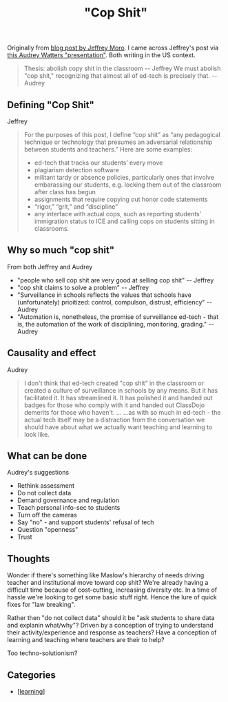 ﻿---
title: '"Cop Shit"'
---
Originally from [blog post by Jeffrey Moro](https://jeffreymoro.com/blog/2020-02-13-against-cop-shit/). I came across Jeffrey's post via [this Audrey Watters "presentation"](http://hackeducation.com/2020/07/20/surveillance). Both writing in the US context.

> Thesis: abolish copy shit in the classroom -- Jeffrey
> We must abolish "cop shit," recognizing that almost all of ed-tech is precisely that. -- Audrey

## Defining "Cop Shit"

Jeffrey
> For the purposes of this post, I define “cop shit” as “any pedagogical technique or technology that presumes an adversarial relationship between students and teachers.” Here are some examples:
>
> - ed-tech that tracks our students’ every move
> - plagiarism detection software
> - militant tardy or absence policies, particularly ones that involve embarassing our students, e.g. locking them out of the classroom after class has begun
> - assignments that require copying out honor code statements
> - “rigor,” “grit,” and “discipline”
> - any interface with actual cops, such as reporting students’ immigration status to ICE and calling cops on students sitting in classrooms.

## Why so much "cop shit"

From both Jeffrey and Audrey

- "people who sell cop shit are very good at selling cop shit" -- Jeffrey
- "cop shit claims to solve a problem" -- Jeffrey
- "Surveillance in schools reflects the values that schools have (unfortunately) prioitized: control, compulson, distrust, efficiency" -- Audrey
- "Automation is, nonetheless, the promise of surveillance ed-tech - that is, the automation of the work of disciplining, monitoring, grading." -- Audrey

## Causality and effect

Audrey
> I don't think that ed-tech created "cop shit" in the classroom or created a culture of surveillance in schools by any means. But it has facilitated it. It has streamlined it. It has polished it and handed out badges for those who comply with it and handed out ClassDojo demerits for those who haven't.
> ...
> ...as with so much in ed-tech - the actual tech itself may be a distraction from the conversation we should have about what we actually want teaching and learning to look like.

## What can be done

Audrey's suggestions

- Rethink assessment
- Do not collect data
- Demand governance and regulation
- Teach personal info-sec to students
- Turn off the cameras
- Say "no" - and support students' refusal of tech
- Question "openness"
- Trust


## Thoughts

Wonder if there's something like Maslow's hierarchy of needs driving teacher and institutional move toward cop shit? We're already having a difficult time because of cost-cutting, increasing diversity etc. In a time of hassle we're looking to get some basic stuff right. Hence the lure of quick fixes for "law breaking".

Rather then "do not collect data" should it be "ask students to share data and explanin what/why"? Driven by a conception of trying to understand their activity/experience and response as teachers? Have a conception of learning and teaching where teachers are their to help?

Too techno-solutionism? 

## Categories

- [[learning]]


[//begin]: # "Autogenerated link references for markdown compatibility"
[learning]: learning "Learning"
[//end]: # "Autogenerated link references"